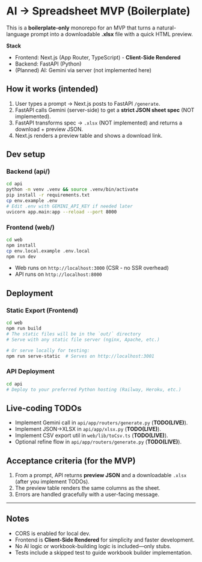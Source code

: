 # AI → Spreadsheet MVP (Boilerplate)

This is a **boilerplate-only** monorepo for an MVP that turns a natural-language prompt into a downloadable **.xlsx** file with a quick HTML preview.

**Stack**
- Frontend: Next.js (App Router, TypeScript) - **Client-Side Rendered**
- Backend: FastAPI (Python)
- (Planned) AI: Gemini via server (not implemented here)

## How it works (intended)
1. User types a prompt → Next.js posts to FastAPI `/generate`.
2. FastAPI calls Gemini (server-side) to get a **strict JSON sheet spec** (NOT implemented).
3. FastAPI transforms spec → `.xlsx` (NOT implemented) and returns a download + preview JSON.
4. Next.js renders a preview table and shows a download link.

## Dev setup

### Backend (api/)
```bash
cd api
python -m venv .venv && source .venv/bin/activate
pip install -r requirements.txt
cp env.example .env
# Edit .env with GEMINI_API_KEY if needed later
uvicorn app.main:app --reload --port 8000
```

### Frontend (web/)
```bash
cd web
npm install
cp env.local.example .env.local
npm run dev
```

* Web runs on `http://localhost:3000` (CSR - no SSR overhead)
* API runs on `http://localhost:8000`

## Deployment

### Static Export (Frontend)
```bash
cd web
npm run build
# The static files will be in the `out/` directory
# Serve with any static file server (nginx, Apache, etc.)

# Or serve locally for testing:
npm run serve-static  # Serves on http://localhost:3001
```

### API Deployment
```bash
cd api
# Deploy to your preferred Python hosting (Railway, Heroku, etc.)
```

## Live-coding TODOs

* Implement Gemini call in `api/app/routers/generate.py` (**TODO(LIVE)**).
* Implement JSON→XLSX in `api/app/xlsx.py` (**TODO(LIVE)**).
* Implement CSV export util in `web/lib/toCsv.ts` (**TODO(LIVE)**).
* Optional refine flow in `api/app/routers/generate.py` (**TODO(LIVE)**).

## Acceptance criteria (for the MVP)

1. From a prompt, API returns **preview JSON** and a downloadable `.xlsx` (after you implement TODOs).
2. The preview table renders the same columns as the sheet.
3. Errors are handled gracefully with a user-facing message.

---

## Notes

* CORS is enabled for local dev.
* Frontend is **Client-Side Rendered** for simplicity and faster development.
* No AI logic or workbook-building logic is included—only stubs.
* Tests include a skipped test to guide workbook builder implementation.
